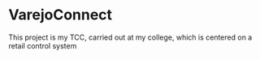 # VarejoConnect
 This project is my TCC, carried out at my college, which is centered on a retail control system
